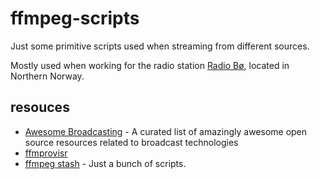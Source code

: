 # ffmpeg-scripts

Just some primitive scripts used when streaming from different sources.

Mostly used when working for the radio station [Radio Bø](https://radiobo.no), located in Northern Norway.

## resouces
- [Awesome Broadcasting](https://github.com/ebu/awesome-broadcasting) - A curated list of amazingly awesome open source resources related to broadcast technologies 
- [ffmprovisr](https://github.com/amiaopensource/ffmprovisr)
- [ffmpeg stash](https://github.com/cytopia/stash) -  Just a bunch of scripts.
